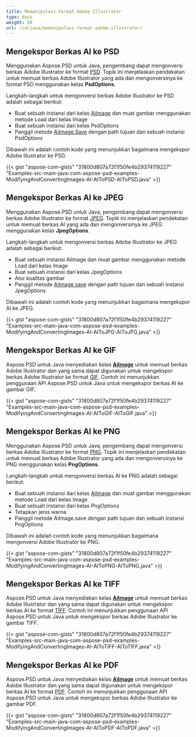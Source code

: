 ```yaml
---
title: Memanipulasi Format Adobe Illustrator
type: docs
weight: 50
url: /id/java/memanipulasi-format-adobe-illustrator/
---
```


## **Mengekspor Berkas AI ke PSD**
Menggunakan Aspose.PSD untuk Java, pengembang dapat mengonversi berkas Adobe Illustrator ke format [PSD](https://wiki.fileformat.com/image/psd/). Topik ini menjelaskan pendekatan untuk memuat berkas Adobe Illustrator yang ada dan mengonversinya ke format PSD menggunakan kelas **PsdOptions**.

Langkah-langkah untuk mengonversi berkas Adobe Illustrator ke PSD adalah sebagai berikut:

- Buat sebuah instansi dari kelas [AiImage](https://reference.aspose.com/java/psd/com.aspose.psd.fileformats.ai/AiImage) dan muat gambar menggunakan metode Load dari kelas Image
- Buat sebuah instansi dari kelas PsdOptions
- Panggil metode [AiImage.Save](https://reference.aspose.com/java/psd/com.aspose.psd/Image#save--) dengan path tujuan dan sebuah instansi PsdOptions

Dibawah ini adalah contoh kode yang menunjukkan bagaimana mengekspor Adobe Illustrator ke PSD.



{{< gist "aspose-com-gists" "31800d807a72f1f50fe4b29374119227" "Examples-src-main-java-com-aspose-psd-examples-ModifyingAndConvertingImages-AI-AIToPSD-AIToPSD.java" >}}
## **Mengekspor Berkas AI ke JPEG**
Menggunakan Aspose.PSD untuk Java, pengembang dapat mengonversi berkas Adobe Illustrator ke format [JPEG](https://wiki.fileformat.com/image/jpeg/). Topik ini menjelaskan pendekatan untuk memuat berkas AI yang ada dan mengonversinya ke JPEG menggunakan kelas **JpegOptions**.

Langkah-langkah untuk mengonversi berkas Adobe Illustrator ke JPEG adalah sebagai berikut:

- Buat sebuah instansi AiImage dan muat gambar menggunakan metode Load dari kelas Image
- Buat sebuah instansi dari kelas JpegOptions
- Atur kualitas gambar
- Panggil metode [AiImage.save](https://reference.aspose.com/java/psd/com.aspose.psd.fileformats.ai/AiImage) dengan path tujuan dan sebuah instansi JpegOptions

Dibawah ini adalah contoh kode yang menunjukkan bagaimana mengekspor AI ke JPEG.



{{< gist "aspose-com-gists" "31800d807a72f1f50fe4b29374119227" "Examples-src-main-java-com-aspose-psd-examples-ModifyingAndConvertingImages-AI-AIToJPG-AIToJPG.java" >}}
## **Mengekspor Berkas AI ke GIF**
Aspose.PSD untuk Java menyediakan kelas [**AiImage**](https://reference.aspose.com/java/psd/com.aspose.psd.fileformats.ai/AiImage) untuk memuat berkas Adobe Illustrator dan yang sama dapat digunakan untuk mengekspor berkas Adobe Illustrator ke format [GIF](https://wiki.fileformat.com/image/gif/). Contoh ini menunjukkan penggunaan API Aspose.PSD untuk Java untuk mengekspor berkas AI ke gambar GIF.

{{< gist "aspose-com-gists" "31800d807a72f1f50fe4b29374119227" "Examples-src-main-java-com-aspose-psd-examples-ModifyingAndConvertingImages-AI-AIToGIF-AIToGIF.java" >}}
## **Mengekspor Berkas AI ke PNG**
Menggunakan Aspose.PSD untuk Java, pengembang dapat mengonversi berkas Adobe Illustrator ke format [PNG](https://wiki.fileformat.com/image/png/). Topik ini menjelaskan pendekatan untuk memuat berkas Adobe Illustrator yang ada dan mengonversinya ke PNG menggunakan kelas **PngOptions**.

Langkah-langkah untuk mengonversi berkas AI ke PNG adalah sebagai berikut:

- Buat sebuah instansi dari kelas [AiImage](https://reference.aspose.com/java/psd/com.aspose.psd.fileformats.ai/AiImage) dan muat gambar menggunakan metode Load dari kelas Image
- Buat sebuah instansi dari kelas PngOptions
- Tetapkan jenis warna
- Panggil metode AiImage.save dengan path tujuan dan sebuah instansi PngOptions

Dibawah ini adalah contoh kode yang menunjukkan bagaimana mengonversi Adobe Illustrator ke PNG.



{{< gist "aspose-com-gists" "31800d807a72f1f50fe4b29374119227" "Examples-src-main-java-com-aspose-psd-examples-ModifyingAndConvertingImages-AI-AIToPNG-AIToPNG.java" >}}
## **Mengekspor Berkas AI ke TIFF**
Aspose.PSD untuk Java menyediakan kelas [**AiImage**](https://reference.aspose.com/java/psd/com.aspose.psd.fileformats.ai/AiImage) untuk memuat berkas Adobe Illustrator dan yang sama dapat digunakan untuk mengekspor berkas AI ke format [TIFF](https://wiki.fileformat.com/image/tiff). Contoh ini menunjukkan penggunaan API Aspose.PSD untuk Java untuk mengekspor berkas Adobe Illustrator ke gambar TIFF.

{{< gist "aspose-com-gists" "31800d807a72f1f50fe4b29374119227" "Examples-src-main-java-com-aspose-psd-examples-ModifyingAndConvertingImages-AI-AIToTIFF-AIToTIFF.java" >}}



## **Mengekspor Berkas AI ke PDF**
Aspose.PSD untuk Java menyediakan kelas [**AiImage**](https://reference.aspose.com/java/psd/com.aspose.psd.fileformats.ai/AiImage) untuk memuat berkas Adobe Illustrator dan yang sama dapat digunakan untuk mengekspor berkas AI ke format [PDF](https://docs.fileformat.com/pdf/). Contoh ini menunjukkan penggunaan API Aspose.PSD untuk Java untuk mengekspor berkas Adobe Illustrator ke gambar PDF.

{{< gist "aspose-com-gists" "31800d807a72f1f50fe4b29374119227" "Examples-src-main-java-com-aspose-psd-examples-ModifyingAndConvertingImages-AI-AIToPDF-AIToPDF.java" >}}
